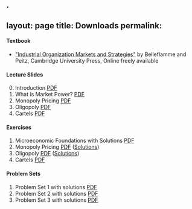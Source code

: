 .
---
layout: page
title: Downloads
permalink: 
---

#### Textbook

- ["Industrial Organization Markets and Strategies"](https://www.cambridge.org/highereducation/books/industrial-organization/69870638F433E49AA6B20D24E3C9453E#contents)  by Belleflamme and Peitz, Cambridge University Press, Online freely available


#### Lecture Slides

0. Introduction [PDF](https://drive.google.com/file/d/1RvYu0ra1g1AdbY-7JU7b7aySffiJI043/view?usp=sharing)
1. What is Market Power? [PDF](https://drive.google.com/uc?export=download&id=1nzcTWumzy6lSqPJqbMiiiixCQCpjWdl9)
2. Monopoly Pricing [PDF](https://drive.google.com/uc?export=download&id=1YCEeTWpYr1MxMs9yHpzlmRsfVg7tdDCI) 
3. Oligopoly [PDF](https://drive.google.com//uc?export=download&id=12hYDTo0HSSU3phqaEcrhp5CBasj9BfR2)
4. Cartels [PDF](https://drive.google.com/uc?export=download&id=1fNyDldcEgBTKUBCRWwHnpm0GR7ayhSRt)


#### Exercises
1. Microeconomic Foundations with Solutions [PDF](https://drive.google.com/uc?export=download&id=1te_hUlCU3LxRIeUQ1gBULrF9y2UVd1mc)
2. Monopoly Pricing [PDF](https://drive.google.com/uc?export=download&id=1teYrPqMMTB_fvxWQr_9j_E2DR9QAEB8P) ([Solutions](https://drive.google.com/uc?export=download&id=13IB6iMtSnq6s0XkStp1eyb0UmuVDAaE5))
3.  Oligopoly [PDF](https://drive.google.com//uc?export=download&id=1tpM6uSbXxFPydrRzC3yDALL4-vh-wY1f) ([Solutions](https://drive.google.com/uc?export=download&id=1ayjIqvsLOzIR7SRHv87aCb8sMTj1XjXT))
4. Cartels [PDF](https://drive.google.com/uc?export=download&id=1iN1C3nZjG3oSScqalPNAdj5OhpZOb0wP)


#### Problem Sets

1. Problem Set 1 with solutions [PDF](https://drive.google.com/uc?export=download&id=1J1_Z-QH9HU2yLCzSw8YLrldI8iFKKMsH)
2. Problem Set 2 with solutions [PDF](https://drive.google.com/uc?export=download&id=1K36tGJhqiKuNdd7npoLAzUj5utPC1nJ6)
2. Problem Set 3 with solutions [PDF](https://drive.google.com/uc?export=download&id=111wRFMIhsfNzQs6p3BS2ESwggQ12UBOR)
